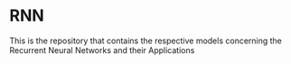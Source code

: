 # RNN
This is the repository that contains the respective models concerning the Recurrent Neural Networks and their Applications
